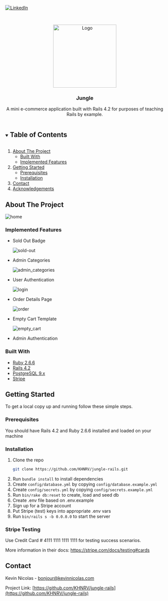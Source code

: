[![LinkedIn][linkedin-shield]][linkedin-url]

<br />
<p align="center">
  <a href="https://github.com/KHNRV/jungle-rails">
    <img src="docs/images/logo.png" alt="Logo" width="200">
  </a>

  <h3 align="center">Jungle</h3>

  <p align="center">
    A mini e-commerce application built with Rails 4.2 for purposes of teaching Rails by example.
  </p>
</p>

<details open="open">
  <summary><h2 style="display: inline-block">Table of Contents</h2></summary>
  <ol>
    <li>
      <a href="#about-the-project">About The Project</a>
      <ul>
        <li><a href="#built-with">Built With</a></li>
        <li><a href="#implementedeatures">Implemented Features</a></li>
      </ul>
    </li>
    <li>
      <a href="#getting-started">Getting  Started</a>
      <ul>
        <li><a href="#prerequisites">Prerequisites</a></li>
        <li><a href="#installation">Installation</a></li>
      </ul>
    </li>
    <li><a href="#contact">Contact</a></li>
    <li><a href="#acknowledgements">Acknowledgements</a></li>
  </ol>
</details>


## About The Project

![home](./docs/images/home.png)



### Implemented Features

- Sold Out Badge

  ![sold-out](./docs/images/sold-out.png)

- Admin Categories

  ![admin_categories](./docs/images/admin_categories.png)

- User Authentication

  ![login](./docs/images/login.png)

- Order Details Page

  ![order](./docs/images/order.png)

- Empty Cart Template

  ![empty_cart](./docs/images/empty_cart.png)

- Admin Authentication


### Built With

* [Ruby 2.6.6](https://www.ruby-lang.org/en/news/2020/03/31/ruby-2-6-6-released/)
* [Rails 4.2](http://guides.rubyonrails.org/v4.2/)
* [PostgreSQL 9.x](https://www.postgresql.org/)
* [Stripe](https://stripe.com/)



## Getting Started

To get a local copy up and running follow these simple steps.

### Prerequisites

You should have Rails 4.2 and Ruby 2.6.6 installed and loaded on your machine

### Installation

1. Clone the repo
   ```sh
   git clone https://github.com/KHNRV/jungle-rails.git
   ```
2. Run `bundle install` to install dependencies
3. Create `config/database.yml` by copying `config/database.example.yml`
4. Create `config/secrets.yml` by copying `config/secrets.example.yml`
5. Run `bin/rake db:reset` to create, load and seed db
6. Create .env file based on .env.example
7. Sign up for a Stripe account
8. Put Stripe (test) keys into appropriate .env vars
9. Run `bin/rails s -b 0.0.0.0` to start the server

### Stripe Testing
Use Credit Card # 4111 1111 1111 1111 for testing success scenarios.

More information in their docs: <https://stripe.com/docs/testing#cards>

## Contact

Kevin Nicolas - bonjour@kevinnicolas.com

Project Link: [https://github.com/KHNRV/jungle-rails](https://github.com/KHNRV/jungle-rails)



[contributors-shield]: https://img.shields.io/github/contributors/KHNRV/repo.svg?style=for-the-badge
[contributors-url]: https://github.com/KHNRV/repo/graphs/contributors
[forks-shield]: https://img.shields.io/github/forks/KHNRV/repo.svg?style=for-the-badge
[forks-url]: https://github.com/KHNRV/repo/network/members
[stars-shield]: https://img.shields.io/github/stars/KHNRV/repo.svg?style=for-the-badge
[stars-url]: https://github.com/KHNRV/repo/stargazers
[issues-shield]: https://img.shields.io/github/issues/KHNRV/repo.svg?style=for-the-badge
[issues-url]: https://github.com/KHNRV/repo/issues
[license-shield]: https://img.shields.io/github/license/KHNRV/repo.svg?style=for-the-badge
[license-url]: https://github.com/KHNRV/repo/blob/master/LICENSE.txt
[linkedin-shield]: https://img.shields.io/badge/-LinkedIn-black.svg?style=for-the-badge&logo=linkedin&colorB=555
[linkedin-url]: https://linkedin.com/in/kevinnicolasr